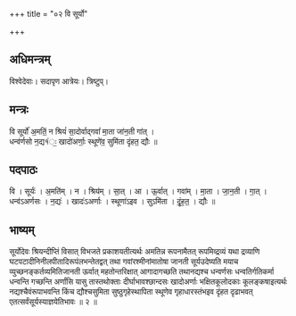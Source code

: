 +++
title = "०२ वि सूर्यो"

+++
## अधिमन्त्रम्
विश्वेदेवाः। सदापृण आत्रेयः। त्रिष्टुप्।

## मन्त्रः
वि सूर्यो॑ अ॒मतिं॒ न श्रियं॑ सा॒दोर्वाद्गवां॑ मा॒ता जा॑न॒ती गा॑त् ।  
धन्व॑र्णसो न॒द्य१॑ः॒ खादो॑अर्णाः॒ स्थूणे॑व॒ सुमि॑ता दृंहत॒ द्यौः ॥

## पदपाठः
वि । सूर्यः॑ । अ॒मति॑म् । न । श्रिय॑म् । सा॒त् । आ । ऊ॒र्वात् । गवा॑म् । मा॒ता । जा॒न॒ती । गा॒त् ।  
धन्व॑ऽअर्णसः । न॒द्यः॑ । खादः॑ऽअर्णाः । स्थूणा॑ऽइव । सुऽमि॑ता । दृं॒ह॒त॒ । द्यौः ॥

## भाष्यम्
सूर्योदेवः श्रियन्दीप्तिं विसात् विभजते प्रकाशयतीत्यर्थः अमतिन्न रूपनामैतत् रूपमिव्द्रव्यं यथा द्रव्याणि घटपटादीनिनीलपीतादिरूपंलभन्तेतद्वत् तथा गवांरश्मीनांमातोषा जानती सूर्यउदेष्यति मयाच व्युच्छनङ्कर्तव्यमितिजानती ऊर्वात् महतोन्तरिक्षात् आगादागच्छति तथानद्यश्च धन्वर्णसः धन्वतिर्गतिकर्मा धन्वन्ति गच्छन्ति अर्णांसि यासु तास्तथोक्ताः दीर्घाभावश्छान्दसः खादोअर्णाः भक्षितकूलोदकाः कूलङ्कषाइत्यर्थः नद्यश्चैवंरूपाभवन्ति किंच द्यौश्चसुमिता सुष्ठुगृहेस्थापिता स्थूणेव गृहाधारस्तंभइव दृंहत दृढाभवत् एतत्सर्वंसूर्यस्याज्ञयेतिभावः ॥ २ ॥